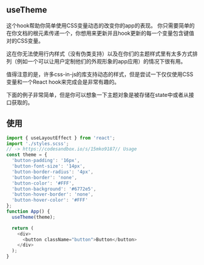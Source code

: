## useTheme

这个hook帮助你简单使用CSS变量动态的改变你的app的表现。
你只需要简单的在你文档的根元素传递一个，你想用来更新并且hook更新的每一个变量包含键值对的CSS变量。

这在你无法使用行内样式（没有伪类支持）以及在你们的主题样式里有太多方式排列（例如一个可以让用户定制他们的外观形象的app应用）的情况下很有用。

值得注意的是，许多css-in-js的库支持动态的样式，但是尝试一下仅仅使用CSS变量和一个React hook来完成会是非常有趣的。

下面的例子非常简单，但是你可以想象一下主题对象是被存储在state中或者从接口获取的。

## 使用
```javascript
import { useLayoutEffect } from 'react';
import './styles.scss'; 
// -> https://codesandbox.io/s/15mko9187// Usage
const theme = {
  'button-padding': '16px',
  'button-font-size': '14px',
  'button-border-radius': '4px',
  'button-border': 'none',
  'button-color': '#FFF',
  'button-background': '#6772e5',
  'button-hover-border': 'none',
  'button-hover-color': '#FFF'
};
function App() {
  useTheme(theme);

  return (
    <div>
      <button className="button">Button</button>
    </div>
  );
}
```